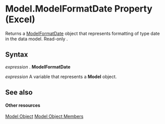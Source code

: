 
# Model.ModelFormatDate Property (Excel)

Returns a [ModelFormatDate](fe0be1f5-bd51-11cf-f0ba-f7c1ff228ecd.md) object that represents formatting of type date in the data model. Read-only .


## Syntax

 _expression_ . **ModelFormatDate**

 _expression_ A variable that represents a **Model** object.


## See also


#### Other resources


[Model Object](7946bddc-7c4a-3519-52c8-526af2b55ef3.md)
[Model Object Members](2fb97d8c-f889-469a-95c7-97a2bcc24635.md)
